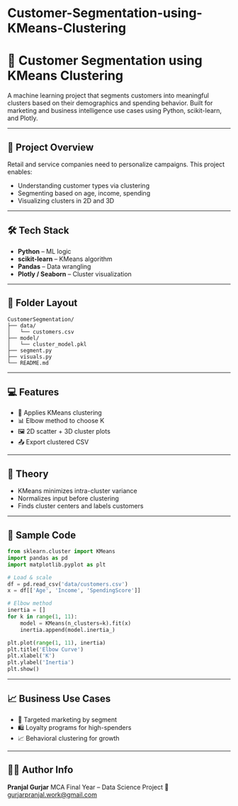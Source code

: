# Customer-Segmentation-using-KMeans-Clustering
# 👥 Customer Segmentation using KMeans Clustering

A machine learning project that segments customers into meaningful clusters based on their demographics and spending behavior. Built for marketing and business intelligence use cases using Python, scikit-learn, and Plotly.

---

## 📌 Project Overview

Retail and service companies need to personalize campaigns. This project enables:

* Understanding customer types via clustering
* Segmenting based on age, income, spending
* Visualizing clusters in 2D and 3D

---

## 🛠️ Tech Stack

* **Python** – ML logic
* **scikit-learn** – KMeans algorithm
* **Pandas** – Data wrangling
* **Plotly / Seaborn** – Cluster visualization

---

## 📁 Folder Layout

```
CustomerSegmentation/
├── data/
│   └── customers.csv
├── model/
│   └── cluster_model.pkl
├── segment.py
├── visuals.py
└── README.md
```

---

## 💻 Features

* 🧠 Applies KMeans clustering
* 📊 Elbow method to choose K
* 🖼️ 2D scatter + 3D cluster plots
* 📤 Export clustered CSV

---

## 🧠 Theory

* KMeans minimizes intra-cluster variance
* Normalizes input before clustering
* Finds cluster centers and labels customers

---

## 🔣 Sample Code

```python
from sklearn.cluster import KMeans
import pandas as pd
import matplotlib.pyplot as plt

# Load & scale
df = pd.read_csv('data/customers.csv')
x = df[['Age', 'Income', 'SpendingScore']]

# Elbow method
inertia = []
for k in range(1, 11):
    model = KMeans(n_clusters=k).fit(x)
    inertia.append(model.inertia_)

plt.plot(range(1, 11), inertia)
plt.title('Elbow Curve')
plt.xlabel('K')
plt.ylabel('Inertia')
plt.show()
```

---

## 📈 Business Use Cases

* 🎯 Targeted marketing by segment
* 🛍️ Loyalty programs for high-spenders
* 📈 Behavioral clustering for growth

---

## 👨‍💻 Author Info

**Pranjal Gurjar**
MCA Final Year – Data Science Project
📧 [gurjarpranjal.work@gmail.com](mailto:gurjarpranjal.work@gmail.com)
